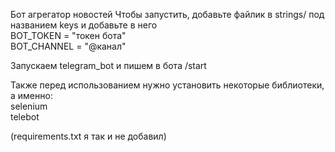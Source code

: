 Бот агрегатор новостей
Чтобы запустить, добавьте файлик в strings/ под названием keys и добавьте в него <br/> 
BOT_TOKEN = "токен бота" <br/>
BOT_CHANNEL = "@канал"

Запускаем telegram_bot и пишем в бота /start

Также перед использованием нужно установить некоторые библиотеки, а именно: <br/>
selenium <br/>
telebot

(requirements.txt я так и не добавил)
